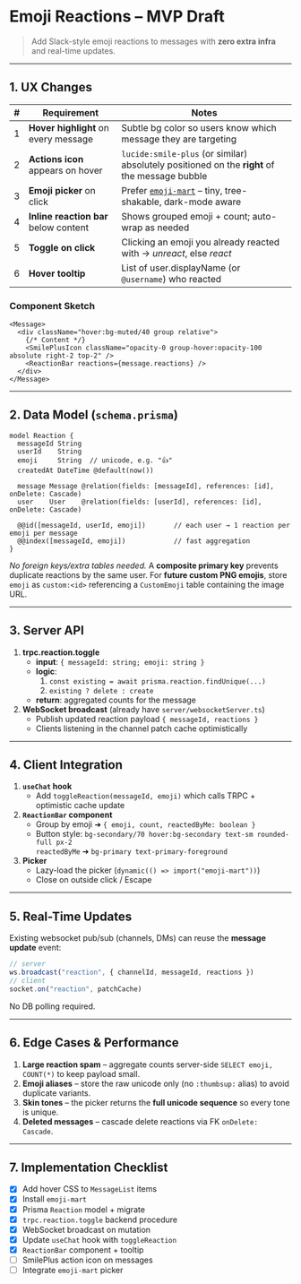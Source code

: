 # Emoji Reactions – MVP Draft

> Add Slack-style emoji reactions to messages with **zero extra infra** and real-time updates.

---

## 1. UX Changes

| #   | Requirement                           | Notes                                                                                               |
| --- | ------------------------------------- | --------------------------------------------------------------------------------------------------- |
| 1   | **Hover highlight** on every message  | Subtle bg color so users know which message they are targeting                                      |
| 2   | **Actions icon** appears on hover     | `lucide:smile-plus` (or similar) absolutely positioned on the **right** of the message bubble       |
| 3   | **Emoji picker** on click             | Prefer [`emoji-mart`](https://github.com/missive/emoji-mart) – tiny, tree-shakable, dark-mode aware |
| 4   | **Inline reaction bar** below content | Shows grouped emoji + count; auto-wrap as needed                                                    |
| 5   | **Toggle on click**                   | Clicking an emoji you already reacted with → _unreact_, else _react_                                |
| 6   | **Hover tooltip**                     | List of user.displayName (or `@username`) who reacted                                               |

### Component Sketch

```tsx
<Message>
  <div className="hover:bg-muted/40 group relative">
    {/* Content */}
    <SmilePlusIcon className="opacity-0 group-hover:opacity-100 absolute right-2 top-2" />
    <ReactionBar reactions={message.reactions} />
  </div>
</Message>
```

---

## 2. Data Model (`schema.prisma`)

```prisma
model Reaction {
  messageId String
  userId    String
  emoji     String  // unicode, e.g. "👍"
  createdAt DateTime @default(now())

  message Message @relation(fields: [messageId], references: [id], onDelete: Cascade)
  user    User    @relation(fields: [userId], references: [id], onDelete: Cascade)

  @@id([messageId, userId, emoji])       // each user → 1 reaction per emoji per message
  @@index([messageId, emoji])            // fast aggregation
}
```

_No foreign keys/extra tables needed._ A **composite primary key** prevents duplicate reactions by the same user. For **future custom PNG emojis**, store `emoji` as `custom:<id>` referencing a `CustomEmoji` table containing the image URL.

---

## 3. Server API

1. **trpc.reaction.toggle**
   - **input**: `{ messageId: string; emoji: string }`
   - **logic**:
     1. `const existing = await prisma.reaction.findUnique(...)`
     2. `existing ? delete : create`
   - **return**: aggregated counts for the message
2. **WebSocket broadcast** (already have `server/websocketServer.ts`)
   - Publish updated reaction payload `{ messageId, reactions }`
   - Clients listening in the channel patch cache optimistically

---

## 4. Client Integration

1. **`useChat` hook**
   - Add `toggleReaction(messageId, emoji)` which calls TRPC + optimistic cache update
2. **`ReactionBar` component**
   - Group by emoji ➜ `{ emoji, count, reactedByMe: boolean }`
   - Button style: `bg-secondary/70 hover:bg-secondary text-sm rounded-full px-2`  
     `reactedByMe` ➜ `bg-primary text-primary-foreground`
3. **Picker**
   - Lazy-load the picker (`dynamic(() => import("emoji-mart"))`)
   - Close on outside click / Escape

---

## 5. Real-Time Updates

Existing websocket pub/sub (channels, DMs) can reuse the **message update** event:

```ts
// server
ws.broadcast("reaction", { channelId, messageId, reactions })
// client
socket.on("reaction", patchCache)
```

No DB polling required.

---

## 6. Edge Cases & Performance

1. **Large reaction spam** – aggregate counts server-side `SELECT emoji, COUNT(*)` to keep payload small.
2. **Emoji aliases** – store the raw unicode only (no `:thumbsup:` alias) to avoid duplicate variants.
3. **Skin tones** – the picker returns the **full unicode sequence** so every tone is unique.
4. **Deleted messages** – cascade delete reactions via FK `onDelete: Cascade`.

---

## 7. Implementation Checklist

- [x] Add hover CSS to `MessageList` items
- [x] Install `emoji-mart`
- [x] Prisma `Reaction` model + migrate
- [x] `trpc.reaction.toggle` backend procedure
- [x] WebSocket broadcast on mutation
- [x] Update `useChat` hook with `toggleReaction`
- [x] `ReactionBar` component + tooltip
- [ ] SmilePlus action icon on messages
- [ ] Integrate `emoji-mart` picker
